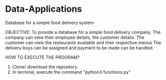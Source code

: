 # Data-Applications
Database for a simple food delivery system

OBJECTIVE:
To provide a database for a simple food delivery company.
The company can view their employee details, the customer details.
The customer can view the restaurants available and their respective menus
The delivery boys can be assigned and payment to be made can be handled.

HOW TO EXECUTE THE PROGRAM?
1) Clone/ download the repository.
2) In terminal, execute the command "python3 functions.py"
